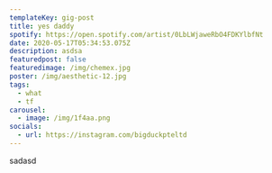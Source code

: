 ```yaml
---
templateKey: gig-post
title: yes daddy
spotify: https://open.spotify.com/artist/0LbLWjaweRbO4FDKYlbfNt
date: 2020-05-17T05:34:53.075Z
description: asdsa
featuredpost: false
featuredimage: /img/chemex.jpg
poster: /img/aesthetic-12.jpg
tags:
  - what
  - tf
carousel:
  - image: /img/1f4aa.png
socials:
  - url: https://instagram.com/bigduckpteltd
---
```

sadasd